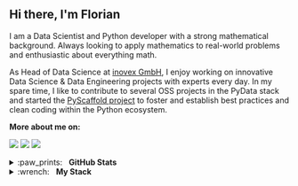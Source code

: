 ## Hi there, I'm Florian

I am a Data Scientist and Python developer with a strong mathematical background. Always looking to apply mathematics to real-world problems and enthusiastic about everything math.

As Head of Data Science at [inovex GmbH](https://www.inovex.de/en/), I enjoy working on innovative Data Science & Data Engineering projects with experts every day. In my spare time, I like to contribute to several OSS projects in the PyData stack and started the [PyScaffold project](https://github.com/pyscaffold) to foster and establish best practices and clean coding within the Python ecosystem.

**More about me on:**

[<img src="https://img.shields.io/badge/linkedin-%230077B5.svg?&style=for-the-badge&logo=linkedin&logoColor=white"/>](https://www.linkedin.com/in/florianwilhelm/)
[<img src="https://img.shields.io/badge/my_blog-%2312100E.svg?&style=for-the-badge&logo=medium&logoColor=white"/>](https://florianwilhelm.info/)
[<img src="https://img.shields.io/badge/twitter-%231DA1F2.svg?&style=for-the-badge&logo=twitter&logoColor=white"/>](https://twitter.com/FlorianWilhelm)


<details>
  <summary>:paw_prints:&nbsp;&nbsp;&nbsp;<b>GitHub Stats</b></summary>
  <br/>
  <p align='center'>
    <a href="#"><img src="https://github-readme-stats.vercel.app/api?username=FlorianWilhelm&show_icons=true&count_private=true&theme=dark&line_height=40" width="355"></a>
    <a href="#"><img src="https://github-readme-stats.vercel.app/api/top-langs/?username=FlorianWilhelm&layout=compact&theme=dark&hide=HTML,CSS,Jupyter%20notebook" width="355"></a>
   </p>  
</details>

<details>
	<summary>:wrench:&nbsp;&nbsp;&nbsp;<b>My Stack</b></summary>
	<br/>
 
![PyScaffold](https://img.shields.io/badge/-PyScaffold-05122A?style=flat&logo=pyscaffold&logoColor=005CA0)&nbsp;	
![Python](https://img.shields.io/badge/-Python-05122A?style=flat&logo=python)&nbsp;
![Pandas](https://img.shields.io/badge/-Pandas-05122A?style=flat&logo=pandas)&nbsp;
![NumPy](https://img.shields.io/badge/-NumPy-05122A?style=flat&logo=numpy&logoColor=6EA5C6)&nbsp;
![SciPy](https://img.shields.io/badge/-SciPy-05122A?style=flat&logo=scipy&logoColor=8CAAE6)&nbsp;
![Scikit-Learn](https://img.shields.io/badge/-Scikit--Learn-05122A?style=flat&logo=scikit-learn&logoColor=F7931E)&nbsp;
![PyTorch](https://img.shields.io/badge/-PyTorch-05122A?style=flat&logo=pytorch&logoColor=EE4C2C)&nbsp;
![PySpark](https://img.shields.io/badge/-PySpark-05122A?style=flat&logo=apache-spark&logoColor=E25A1C)&nbsp;
![Anaconda](https://img.shields.io/badge/-Anaconda-05122A?style=flat&logo=anaconda&logoColor=44A833)&nbsp;
![Conda-Forge](https://img.shields.io/badge/-Conda--Forge-05122A?style=flat&logo=conda-forge&logoColor=FFFFFF)&nbsp;
![PyCharm](https://img.shields.io/badge/-PyCharm-05122A?style=flat&logo=pycharm&logoColor=7CD68D)&nbsp;
![Jupyter](https://img.shields.io/badge/-Jupyter_Lab-05122A?style=flat&logo=jupyter&logoColor=F37626)&nbsp;
![PyPI](https://img.shields.io/badge/-PyPI-05122A?style=flat&logo=pypi&logoColor=3775A9)&nbsp;
![pre-commit](https://img.shields.io/badge/-pre--commit-05122A?style=flat&logo=pre-commit&logoColor=FAB040)&nbsp;
![Cirrus CI](https://img.shields.io/badge/-Cirrus_CI-05122A?style=flat&logo=cirrus-ci&logoColor=4051B5)&nbsp;
![Git](https://img.shields.io/badge/-Git-05122A?style=flat&logo=git&logoColor=#F05032)&nbsp;
![GitHub](https://img.shields.io/badge/-GitHub-05122A?style=flat&logo=github)&nbsp;
![Markdown](https://img.shields.io/badge/-Markdown-05122A?style=flat&logo=markdown)&nbsp;
![Linux](https://img.shields.io/badge/-Linux-05122A?style=flat&logo=linux&logoColor=#FCC624)&nbsp;
![Ubuntu](https://img.shields.io/badge/-Ubuntu-05122A?style=flat&logo=ubuntu&logoColor=#E95420)&nbsp;
![MacOS](https://img.shields.io/badge/-MacOS-05122A?style=flat&logo=apple&logoColor=FFFFFF)&nbsp;
![Overleaf](https://img.shields.io/badge/-Overleaf-05122A?style=flat&logo=overleaf&logoColor=47A141)&nbsp;
![tmux](https://img.shields.io/badge/-tmux-05122A?style=flat&logo=tmux&logoColor=1BB91F)&nbsp;
![Vim](https://img.shields.io/badge/-vim-05122A?style=flat&logo=vim&logoColor=019733)&nbsp;
![VLC](https://img.shields.io/badge/-VLC-05122A?style=flat&logo=vlc-media-player&logoColor=FF8800)&nbsp;
![Wikipedia](https://img.shields.io/badge/-Wikipedia-05122A?style=flat&logo=wikipedia&logoColor=FFFFFF)&nbsp;
![Stack-Overflow](https://img.shields.io/badge/-Stack--Overflow-05122A?style=flat&logo=stack-overflow&logoColor=F58025)&nbsp;
</details>

